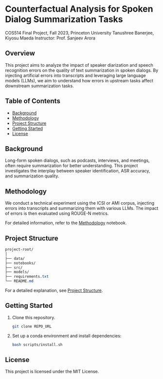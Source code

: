 # Counterfactual Analysis for Spoken Dialog Summarization Tasks
COS514 Final Project, Fall 2023, Princeton University
Tanushree Banerjee, Kiyosu Maeda
Instructor: Prof. Sanjeev Arora

## Overview

This project aims to analyze the impact of speaker diarization and speech recognition errors on the quality of text summarization in spoken dialogs. By injecting artificial errors into transcripts and leveraging large language models (LLMs), we aim to understand how errors in upstream tasks affect downstream summarization tasks.

## Table of Contents

- [Background](#background)
- [Methodology](#methodology)
- [Project Structure](#project-structure)
- [Getting Started](#getting-started)
- [License](#license)

## Background

Long-form spoken dialogs, such as podcasts, interviews, and meetings, often require summarization for better understanding. This project investigates the interplay between speaker identification, ASR accuracy, and summarization quality.

## Methodology

We conduct a technical experiment using the ICSI or AMI corpus, injecting errors into transcripts and summarizing them with various LLMs. The impact of errors is then evaluated using ROUGE-N metrics.

For detailed information, refer to the [Methodology](notebooks/methodology.ipynb) notebook.

## Project Structure
```css
project-root/
│
├── data/
├── notebooks/
├── src/
├── models/
├── requirements.txt
└── README.md
```

For a detailed explanation, see [Project Structure](#project-structure).

## Getting Started

1. Clone this repository.
    ```bash
    git clone REPO_URL
    ```

2. Set up a conda environment and install dependencies:
   ```bash
   bash scripts/install.sh


## License
This project is licensed under the MIT License.

